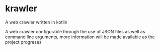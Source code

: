# krawler
A web crawler written in kotlin

A web crawler configurable through the use of JSON files as well as command line arguments,
more information will be made available as the project progreses
